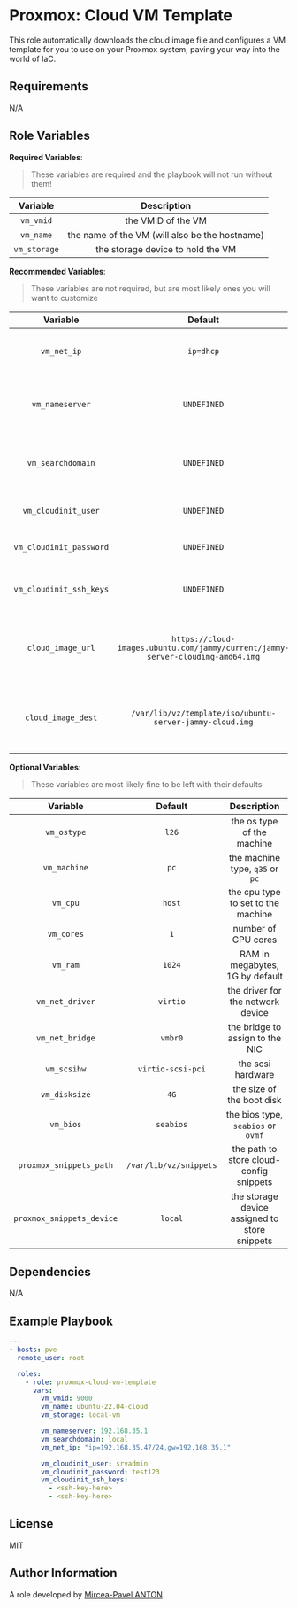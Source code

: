 Proxmox: Cloud VM Template
==========================

This role automatically downloads the cloud image file and configures a VM template for you to use on your Proxmox system, paving your way into the world of IaC.

Requirements
------------

N/A

Role Variables
--------------

**Required Variables**:

> These variables are required and the playbook will not run without them!

|   Variable   |                  Description                   |
| :----------: | :--------------------------------------------: |
|  `vm_vmid`   |               the VMID of the VM               |
|  `vm_name`   | the name of the VM (will also be the hostname) |
| `vm_storage` |       the storage device to hold the VM        |

**Recommended Variables**:

> These variables are not required, but are most likely ones you will want to customize

|        Variable         |                                     Default                                     |                              Description                              |
| :---------------------: | :-----------------------------------------------------------------------------: | :-------------------------------------------------------------------: |
|       `vm_net_ip`       |                                    `ip=dhcp`                                    |               the ip configuration in cloudinit format                |
|     `vm_nameserver`     |                                   `UNDEFINED`                                   |         the dns server to set in the cloudinit configuration          |
|    `vm_searchdomain`    |                                   `UNDEFINED`                                   |        the searchdomain to set in the cloudinit configuration         |
|   `vm_cloudinit_user`   |                                   `UNDEFINED`                                   |                the username to configure for cloudinit                |
| `vm_cloudinit_password` |                                   `UNDEFINED`                                   |                the password to configure for cloudinit                |
| `vm_cloudinit_ssh_keys` |                                   `UNDEFINED`                                   |          a list of ssh keys to pass to the VM via cloudinit           |
|    `cloud_image_url`    | `https://cloud-images.ubuntu.com/jammy/current/jammy-server-cloudimg-amd64.img` | the link to the cloud image file to download, ubuntu 22.04 by default |
|   `cloud_image_dest`    |            `/var/lib/vz/template/iso/ubuntu-server-jammy-cloud.img`             |          the destination path to store the downloaded image           |

**Optional Variables**:

> These variables are most likely fine to be left with their defaults

|         Variable          |        Default         |                  Description                  |
| :-----------------------: | :--------------------: | :-------------------------------------------: |
|        `vm_ostype`        |         `l26`          |          the os type of the machine           |
|       `vm_machine`        |          `pc`          |        the machine type, `q35` or `pc`        |
|         `vm_cpu`          |         `host`         |      the cpu type to set to the machine       |
|        `vm_cores`         |          `1`           |              number of CPU cores              |
|         `vm_ram`          |         `1024`         |        RAM in megabytes, 1G by default        |
|      `vm_net_driver`      |        `virtio`        |       the driver for the network device       |
|      `vm_net_bridge`      |        `vmbr0`         |        the bridge to assign to the NIC        |
|        `vm_scsihw`        |   `virtio-scsi-pci`    |               the scsi hardware               |
|       `vm_disksize`       |          `4G`          |           the size of the boot disk           |
|         `vm_bios`         |       `seabios`        |      the bios type, `seabios` or `ovmf`       |
|  `proxmox_snippets_path`  | `/var/lib/vz/snippets` |    the path to store cloud-config snippets    |
| `proxmox_snippets_device` |        `local`         | the storage device assigned to store snippets |

Dependencies
------------

N/A

Example Playbook
----------------

``` yaml
---
- hosts: pve
  remote_user: root

  roles:
    - role: proxmox-cloud-vm-template
      vars:
        vm_vmid: 9000
        vm_name: ubuntu-22.04-cloud
        vm_storage: local-vm

        vm_nameserver: 192.168.35.1
        vm_searchdomain: local
        vm_net_ip: "ip=192.168.35.47/24,gw=192.168.35.1"

        vm_cloudinit_user: srvadmin
        vm_cloudinit_password: test123
        vm_cloudinit_ssh_keys:
          - <ssh-key-here>
          - <ssh-key-here>
```

License
-------

MIT

Author Information
------------------

A role developed by [Mircea-Pavel ANTON](https://www.mirceanton.com).
